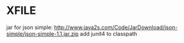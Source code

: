 # XFILE
jar for json simple: http://www.java2s.com/Code/JarDownload/json-simple/json-simple-1.1.jar.zip
add junit4 to classpath
